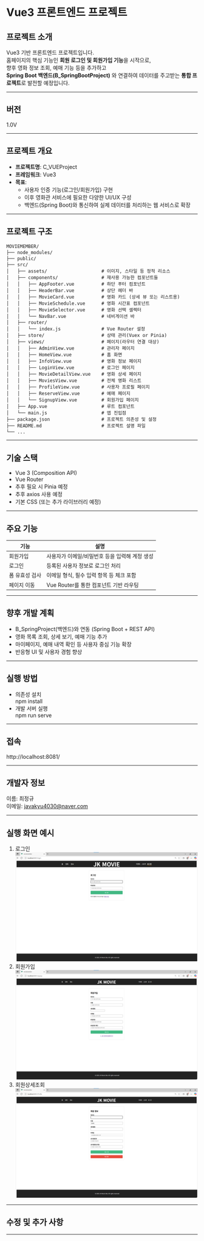 
#   Vue3 프론트엔드 프로젝트

##  프로젝트 소개
Vue3 기반 프론트엔드 프로젝트입니다.  
홈페이지의 핵심 기능인 **회원 로그인 및 회원가입 기능**을 시작으로,  
향후 영화 정보 조회, 예매 기능 등을 추가하고  
**Spring Boot 백엔드(B_SpringBootProject)** 와 연결하여 데이터를 주고받는 **통합 프로젝트**로 발전할 예정입니다.

---

##  버전  
1.0V

---
##  프로젝트 개요
- **프로젝트명**: C_VUEProject
- **프레임워크**: Vue3
- **목표**:
  - 사용자 인증 기능(로그인/회원가입) 구현
  - 이후 영화관 서비스에 필요한 다양한 UI/UX 구성
  - 백엔드(Spring Boot)와 통신하여 실제 데이터를 처리하는 웹 서비스로 확장

---

##  프로젝트 구조
```
MOVIEMEMBER/
├── node_modules/
├── public/
├── src/
│   ├── assets/                    # 이미지, 스타일 등 정적 리소스
│   ├── components/                # 재사용 가능한 컴포넌트들
│   │   ├── AppFooter.vue          # 하단 푸터 컴포넌트
│   │   ├── HeaderBar.vue          # 상단 헤더 바
│   │   ├── MovieCard.vue          # 영화 카드 (상세 뷰 또는 리스트용)
│   │   ├── MovieSchedule.vue      # 영화 시간표 컴포넌트
│   │   ├── MovieSelector.vue      # 영화 선택 셀렉터
│   │   └── NavBar.vue             # 네비게이션 바
│   ├── router/
│   │   └── index.js               # Vue Router 설정
│   ├── store/                     # 상태 관리(Vuex or Pinia)
│   ├── views/                     # 페이지(라우터 연결 대상)
│   │   ├── AdminView.vue          # 관리자 페이지
│   │   ├── HomeView.vue           # 홈 화면
│   │   ├── InfoView.vue           # 영화 정보 페이지
│   │   ├── LoginView.vue          # 로그인 페이지
│   │   ├── MovieDetailView.vue    # 영화 상세 페이지
│   │   ├── MoviesView.vue         # 전체 영화 리스트
│   │   ├── ProfileView.vue        # 사용자 프로필 페이지
│   │   ├── ReserveView.vue        # 예매 페이지
│   │   └── SignupView.vue         # 회원가입 페이지
│   ├── App.vue                    # 루트 컴포넌트
│   └── main.js                    # 앱 진입점
├── package.json                   # 프로젝트 의존성 및 설정
├── README.md                      # 프로젝트 설명 파일
└── ...
```

---

##  기술 스택

- Vue 3 (Composition API)
- Vue Router
- 추후 필요 시 Pinia 예정
- 추후 axios 사용 예정
- 기본 CSS (또는 추가 라이브러리 예정)            


---

##  주요 기능

| 기능           | 설명                                     |
|----------------|------------------------------------------|
| 회원가입       | 사용자가 이메일/비밀번호 등을 입력해 계정 생성 |
| 로그인         | 등록된 사용자 정보로 로그인 처리          |
| 폼 유효성 검사 | 이메일 형식, 필수 입력 항목 등 체크 포함    |
| 페이지 이동    | Vue Router를 통한 컴포넌트 기반 라우팅     |

---

##  향후 개발 계획

- B_SpringProject(백엔드)와 연동 (Spring Boot + REST API)
- 영화 목록 조회, 상세 보기, 예매 기능 추가
- 마이페이지, 예매 내역 확인 등 사용자 중심 기능 확장
- 반응형 UI 및 사용자 경험 향상

---
## 실행 방법
- 의존성 설치<br>
npm install
- 개발 서버 실행<br>
npm run serve

---

## 접속
http://localhost:8081/

---


## 개발자 정보  
이름: 최정규  
이메일: javakyu4030@naver.com

---
## 실행 화면 예시

1. 로그인
![login](1.%20login-1.png)
2. 회원가입
![signup](2.%20signup-1.png)
3. 회원상세조회
![profile](3.%20profile-1.png)



---

## 수정 및 추가 사항

---